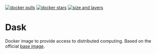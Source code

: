 [![docker pulls](https://img.shields.io/docker/pulls/luigidifraia/dask.svg)](https://hub.docker.com/r/luigidifraia/dask/ "luigidifraia/dask pulls")
[![docker stars](https://img.shields.io/docker/stars/luigidifraia/dask.svg)](https://hub.docker.com/r/luigidifraia/dask/ "luigidifraia/dask stars")
[![size and layers](https://images.microbadger.com/badges/image/luigidifraia/dask.svg)](https://microbadger.com/images/luigidifraia/dask "luigidifraia/dask size and layers")

# Dask
Docker image to provide access to distributed computing. Based on the official [base image](https://github.com/dask/dask-docker/blob/master/base/Dockerfile).
